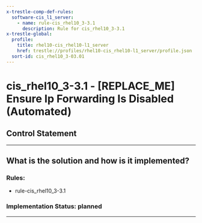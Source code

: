 ```yaml
---
x-trestle-comp-def-rules:
  software-cis_l1_server:
    - name: rule-cis_rhel10_3-3.1
      description: Rule for cis_rhel10_3-3.1
x-trestle-global:
  profile:
    title: rhel10-cis_rhel10-l1_server
    href: trestle://profiles/rhel10-cis_rhel10-l1_server/profile.json
  sort-id: cis_rhel10_3-03.01
---
```


# cis_rhel10_3-3.1 - \[REPLACE_ME\] Ensure Ip Forwarding Is Disabled (Automated)

## Control Statement

______________________________________________________________________

## What is the solution and how is it implemented?

<!-- For implementation status enter one of: implemented, partial, planned, alternative, not-applicable -->

<!-- Note that the list of rules under ### Rules: is read-only and changes will not be captured after assembly to JSON -->

<!-- Add control implementation description here for control: cis_rhel10_3-3.1 -->

### Rules:

  - rule-cis_rhel10_3-3.1

### Implementation Status: planned

______________________________________________________________________
